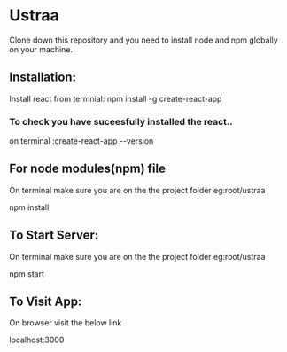 # Ustraa
Clone down this repository and you need to install node and npm globally on your machine.
 
## Installation:
Install react from termnial:
npm install -g create-react-app

### To check you have suceesfully installed the react..
on terminal :create-react-app --version

## For node modules(npm) file
 On terminal make sure you are on the the project folder eg:root/ustraa
 
 npm install
## To Start Server:
On terminal make sure you are on the the project folder eg:root/ustraa

npm start

## To Visit App:
On browser visit the below link

localhost:3000
